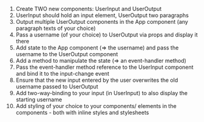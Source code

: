 <ol>
	<li>Create TWO new components: UserInput and UserOutput</li>
	<li>UserInput should hold an input element, UserOutput two paragraphs</li>
	<li>Output multiple UserOutput components in the App component (any paragraph texts of your choice)</li>
	<li>Pass a username (of your choice) to UserOutput via props and display it there</li>
	<li>Add state to the App component (=> the username) and pass the username to the UserOutput component</li>
	<li>Add a method to manipulate the state (=> an event-handler method)</li>
	<li>Pass the event-handler method reference to the UserInput component and bind it to the input-change event</li>
	<li>Ensure that the new input entered by the user overwrites the old username passed to UserOutput</li>
	<li>Add two-way-binding to your input (in UserInput) to also display the starting username</li>
	<li>Add styling of your choice to your components/ elements in the components - both with inline styles and stylesheets</li>
</ol>